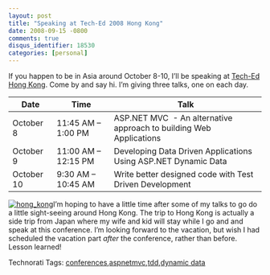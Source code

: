 ```yaml
---
layout: post
title: "Speaking at Tech-Ed 2008 Hong Kong"
date: 2008-09-15 -0800
comments: true
disqus_identifier: 18530
categories: [personal]
---
```

If you happen to be in Asia around October 8-10, I’ll be speaking at
[Tech-Ed Hong
Kong](http://www.microsoft.com/hk/technet/teched2008/ "Tech-Ed HK 2008").
Come by and say hi. I’m giving three talks, one on each day.

Date       | Time                | Talk
-----------|---------------------|---------------------------------------------------------------------
October 8  | 11:45 AM – 1:00 PM  | ASP.NET MVC  - An alternative approach to building Web Applications
October 9  | 11:00 AM – 12:15 PM | Developing Data Driven Applications Using ASP.NET Dynamic Data
October 10 | 9:30 AM – 10:45 AM  | Write better designed code with Test Driven Development

[![hong\_kong](http://haacked.com/images/haacked_com/WindowsLiveWriter/SpeakingatTechEd2008HongKong_F08D/hong_kong_3.jpg "hong_kong")](http://www.sxc.hu/photo/976082 "HK photo from stock.xchng")I’m
hoping to have a little time after some of my talks to go do a little
sight-seeing around Hong Kong. The trip to Hong Kong is actually a side
trip from Japan where my wife and kid will stay while I go and and speak
at this conference. I’m looking forward to the vacation, but wish I had
scheduled the vacation part *after* the conference, rather than before.
Lesson learned!

Technorati Tags:
[conferences](http://technorati.com/tags/conferences),[aspnetmvc](http://technorati.com/tags/aspnetmvc),[tdd](http://technorati.com/tags/tdd),[dynamic
data](http://technorati.com/tags/dynamic+data)


